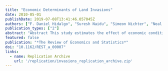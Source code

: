 ```yaml
---
title: "Economic Determinants of Land Invasions"
date: 2010-05-01
publishDate: 2019-07-08T13:41:46.057045Z
authors: ["F. Daniel Hidalgo", "Suresh Naidu", "Simeon Nichter", "Neal Richardson"]
publication_types: ["2"]
abstract: "Abstract This study estimates the effect of economic conditions on redistributive conflict. We examine land invasions in Brazil using a panel data set with over 50,000 municipality-year observations. Adverse economic shocks, instrumented by rainfall, cause the rural poor to invade and occupy large landholdings. This effect exhibits substantial heterogeneity by land inequality and land tenure systems, but not by other observable variables. In highly unequal municipalities, negative income shocks cause twice as many land invasions as in municipalities with average land inequality. Cross-sectional estimates using fine within-region variation also suggest the importance of land inequality in explaining redistributive conflict."
featured: false
publication: "*The Review of Economics and Statistics*"
doi: "10.1162/REST_a_00007"
links: 
  - name: Replication Archive 
    url: '/replication/invasions_replication_archive.zip'
---
```


